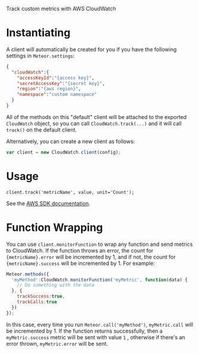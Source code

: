 Track custom metrics with AWS CloudWatch

# Instantiating
A client will automatically be created for you if you have the following settings in `Meteor.settings`:

```json
{
  "cloudWatch":{
    "accessKeyId":"{access key}",
    "secretAccessKey":"{secret key}",
    "region":"{aws region}",
    "namespace":"custom namespace"
  }
}
```

All of the methods on this "default" client will be attached to the exported `CloudWatch` object, so you can call `CloudWatch.track(...)` and it will call `track()` on the default client.

Alternatively, you can create a new client as follows:

```javascript
var client = new CloudWatch.client(config);
```

# Usage
`client.track('metricName', value, unit='Count');`

See the [AWS SDK documentation](http://docs.aws.amazon.com/AWSJavaScriptSDK/latest/AWS/CloudWatch.html#putMetricData-property).


# Function Wrapping
You can use `client.monitorFunction` to wrap any function and send metrics to CloudWatch. If the function throws an error, the count for `{metricName}.error` will be incremented by 1, and if not, the count for `{metricName}.success` will be incremented by 1. For example:

```javascript
Meteor.methods({
  'myMethod':CloudWatch.monitorFunction('myMetric', function(data) {
    // Do something with the data
  }, {
    trackSuccess:true,
    trackCalls:true
  })
});
```

In this case, every time you run `Meteor.call('myMethod')`, `myMetric.call` will be incremented by 1. If the function returns successfully, then a `myMetric.success` metric will be sent with value `1` , otherwise if there's an error thrown, `myMetric.error` will be sent.

